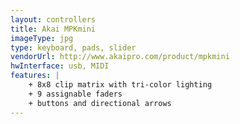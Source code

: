 ```yaml
---
layout: controllers
title: Akai MPKmini
imageType: jpg
type: keyboard, pads, slider
vendorUrl: http://www.akaipro.com/product/mpkmini
hwInterface: usb, MIDI
features: |
    + 8x8 clip matrix with tri-color lighting
    + 9 assignable faders 
    + buttons and directional arrows
---
```



